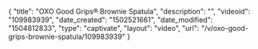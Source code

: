 {
    "title": "OXO Good Grips&reg; Brownie Spatula",
    "description": "",
    "videoid": "109983939",
    "date_created": "1502521661",
    "date_modified": "1504812833",
    "type": "captivate",
    "layout": "video",
    "url": "\/v\/oxo-good-grips-brownie-spatula\/109983939"
}